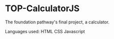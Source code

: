 # TOP-CalculatorJS
The  foundation pathway's final project, a calculator.

Languages used:
HTML
CSS
Javascript